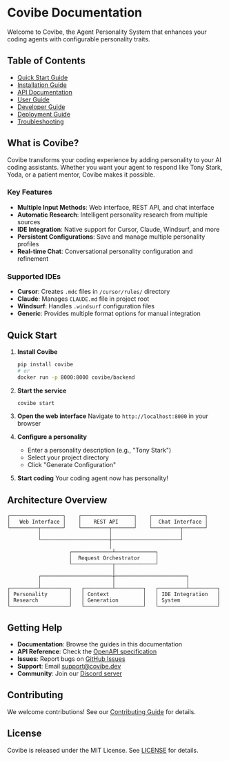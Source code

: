 # Covibe Documentation

Welcome to Covibe, the Agent Personality System that enhances your coding agents with configurable personality traits.

## Table of Contents

- [Quick Start Guide](./setup/quick-start.md)
- [Installation Guide](./setup/installation.md)
- [API Documentation](./api/README.md)
- [User Guide](./user-guide/README.md)
- [Developer Guide](./developer-guide/README.md)
- [Deployment Guide](./deployment/README.md)
- [Troubleshooting](./troubleshooting.md)

## What is Covibe?

Covibe transforms your coding experience by adding personality to your AI coding assistants. Whether you want your agent to respond like Tony Stark, Yoda, or a patient mentor, Covibe makes it possible.

### Key Features

- **Multiple Input Methods**: Web interface, REST API, and chat interface
- **Automatic Research**: Intelligent personality research from multiple sources
- **IDE Integration**: Native support for Cursor, Claude, Windsurf, and more
- **Persistent Configurations**: Save and manage multiple personality profiles
- **Real-time Chat**: Conversational personality configuration and refinement

### Supported IDEs

- **Cursor**: Creates `.mdc` files in `/cursor/rules/` directory
- **Claude**: Manages `CLAUDE.md` file in project root
- **Windsurf**: Handles `.windsurf` configuration files
- **Generic**: Provides multiple format options for manual integration

## Quick Start

1. **Install Covibe**
   ```bash
   pip install covibe
   # or
   docker run -p 8000:8000 covibe/backend
   ```

2. **Start the service**
   ```bash
   covibe start
   ```

3. **Open the web interface**
   Navigate to `http://localhost:8000` in your browser

4. **Configure a personality**
   - Enter a personality description (e.g., "Tony Stark")
   - Select your project directory
   - Click "Generate Configuration"

5. **Start coding**
   Your coding agent now has personality!

## Architecture Overview

```
┌─────────────────┐    ┌─────────────────┐    ┌─────────────────┐
│   Web Interface │    │    REST API     │    │  Chat Interface │
└─────────┬───────┘    └─────────┬───────┘    └─────────┬───────┘
          │                      │                      │
          └──────────────────────┼──────────────────────┘
                                 │
                    ┌─────────────┴─────────────┐
                    │  Request Orchestrator     │
                    └─────────────┬─────────────┘
                                  │
          ┌───────────────────────┼───────────────────────┐
          │                       │                       │
┌─────────┴─────────┐   ┌─────────┴─────────┐   ┌─────────┴─────────┐
│ Personality       │   │ Context           │   │ IDE Integration   │
│ Research          │   │ Generation        │   │ System            │
└───────────────────┘   └───────────────────┘   └───────────────────┘
```

## Getting Help

- **Documentation**: Browse the guides in this documentation
- **API Reference**: Check the [OpenAPI specification](./api/openapi.yaml)
- **Issues**: Report bugs on [GitHub Issues](https://github.com/covibe/covibe/issues)
- **Support**: Email support@covibe.dev
- **Community**: Join our [Discord server](https://discord.gg/covibe)

## Contributing

We welcome contributions! See our [Contributing Guide](../CONTRIBUTING.md) for details.

## License

Covibe is released under the MIT License. See [LICENSE](../LICENSE) for details.